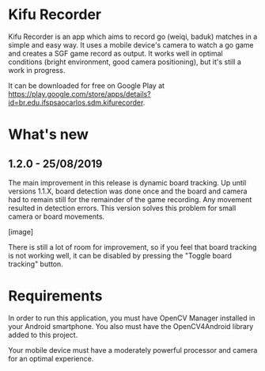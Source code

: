 Kifu Recorder
=============

Kifu Recorder is an app which aims to record go (weiqi, baduk) matches
in a simple and easy way. It uses a mobile device's camera to watch a go
game and creates a SGF game record as output. It works well in optimal
conditions (bright environment, good camera positioning), but it's still
a work in progress.

It can be downloaded for free on Google Play at
https://play.google.com/store/apps/details?id=br.edu.ifspsaocarlos.sdm.kifurecorder.

What's new
==========

1.2.0 - 25/08/2019
------------------

The main improvement in this release is dynamic board tracking. Up until
versions 1.1.X, board detection was done once and the board and camera had to
remain still for the remainder of the game recording. Any movement resulted
in detection errors. This version solves this problem for small camera or board
movements.

[image]

There is still a lot of room for improvement, so if you feel that board
tracking is not working well, it can be disabled by pressing the "Toggle board
tracking" button.

Requirements
============

In order to run this application, you must have OpenCV Manager installed
in your Android smartphone. You also must have the OpenCV4Android
library added to this project.

Your mobile device must have a moderately powerful processor and camera
for an optimal experience.
